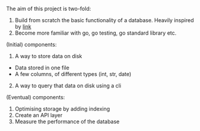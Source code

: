 The aim of this project is two-fold:

1. Build from scratch the basic functionality of a database. Heavily inspired by [link]()
2. Become more familiar with go, go testing, go standard library etc.

(Initial) components:

1. A way to store data on disk
-  Data stored in one file
-  A few columns, of different types (int, str, date)

2. A way to query that data on disk using a cli

(Eventual) components:

1. Optimising storage by adding indexing
2. Create an API layer
3. Measure the performance of the database